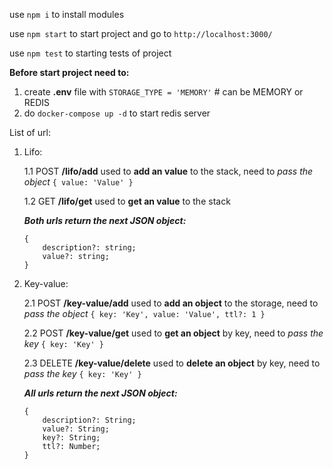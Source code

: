 
use `npm i` to install modules

use `npm start` to start project and go to `http://localhost:3000/`

use `npm test` to starting tests of project

**Before start project need to:**
1. create **.env** file with `STORAGE_TYPE = 'MEMORY'` # can be MEMORY or REDIS 
2. do `docker-compose up -d` to start redis server

List of url:

1. Lifo:

    1.1 POST **/lifo/add** used to **add an value** to the stack, need to *pass the object* `{ value: 'Value' }`

    1.2 GET **/lifo/get** used to **get an value** to the stack

    ***Both urls return the next JSON object:***
    ```
    {
        description?: string;
        value?: string;
    } 
    ```

2. Key-value:

    2.1 POST **/key-value/add** used to **add an object** to the storage, need to *pass the object* `{ key: 'Key', value: 'Value', ttl?: 1 }`

    2.2 POST **/key-value/get** used to **get an object** by key, need to *pass the key* `{ key: 'Key' }`

    2.3 DELETE **/key-value/delete** used to **delete an object** by key, need to *pass the key* `{ key: 'Key' }`

    ***All urls return the next JSON object:***
    ```
    { 
        description?: String;
        value?: String;
        key?: String;
        ttl?: Number;
    }
    ```

